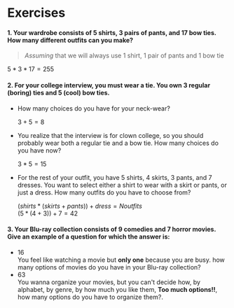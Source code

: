 # Exercises

#### 1. 	Your wardrobe consists of 5 shirts, 3 pairs of pants, and 17 bow ties. How many different outfits can you make?

>*Assuming* that we will always use 1 shirt, 1 pair of pants and 1 bow tie

$5 * 3 * 17 = 255$
####	2. For your college interview, you must wear a tie. You own 3 regular (boring) ties and 5 (cool) bow ties. 
- How many choices do you have for your neck-wear? 

	$3 + 5 = 8$

- You realize that the interview is for clown college, so you should probably wear both a regular tie and a bow tie. How many choices do you have now?
	
	$3 * 5 =15$

- For the rest of your outfit, you have 5 shirts, 4 skirts, 3 pants, and 7 dresses. You want to select either a shirt to wear with a skirt or pants, or just a dress. How many outfits do you have to choose from?

	$(shirts * (skirts + pants)) + dress = Noutfits$\
	$(5 * (4+3)) + 7 = 42$
#### 3. Your Blu-ray collection consists of 9 comedies and 7 horror movies. Give an example of a question for which the answer is: 
-	16\
    You feel like watching a movie but **only one** because you are busy. how many options of movies do you have in your Blu-ray collection?
-	63\
You wanna organize your movies, but you can't decide how, by alphabet, by genre, by how much you like them, **Too much options!!**, how many options do you have to organize them?.

